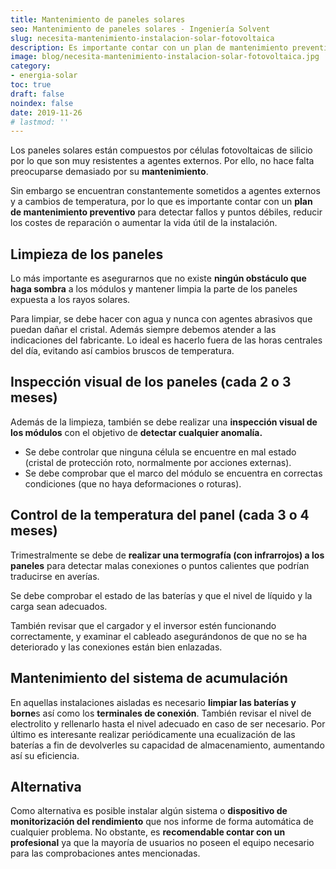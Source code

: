 ```yaml
---
title: Mantenimiento de paneles solares
seo: Mantenimiento de paneles solares - Ingeniería Solvent
slug: necesita-mantenimiento-instalacion-solar-fotovoltaica
description: Es importante contar con un plan de mantenimiento preventivo para detectar fallos y puntos débiles, reducir los costes de reparación...
image: blog/necesita-mantenimiento-instalacion-solar-fotovoltaica.jpg
category:
- energia-solar
toc: true
draft: false
noindex: false
date: 2019-11-26
# lastmod: ''
---
```

Los paneles solares están compuestos por células fotovoltaicas de silicio por lo que son muy resistentes a agentes externos. Por ello, no hace falta preocuparse demasiado por su **mantenimiento**.

Sin embargo se encuentran constantemente sometidos a agentes externos y a cambios de temperatura, por lo que es importante contar con un **plan de mantenimiento preventivo** para detectar fallos y puntos débiles, reducir los costes de reparación o aumentar la vida útil de la instalación.

## Limpieza de los paneles

Lo más importante es asegurarnos que no existe **ningún obstáculo que haga sombra** a los módulos y mantener limpia la parte de los paneles expuesta a los rayos solares.

Para limpiar, se debe hacer con agua y nunca con agentes abrasivos que puedan dañar el cristal. Además siempre debemos atender a las indicaciones del fabricante. Lo ideal es hacerlo fuera de las horas centrales del día, evitando así cambios bruscos de temperatura.

## Inspección visual de los paneles (cada 2 o 3 meses)

Además de la limpieza, también se debe realizar una **inspección visual de los módulos** con el objetivo de **detectar cualquier anomalía.**

- Se debe controlar que ninguna célula se encuentre en mal estado (cristal de protección roto, normalmente por acciones externas).
- Se debe comprobar que el marco del módulo se encuentra en correctas condiciones (que no haya deformaciones o roturas).

## Control de la temperatura del panel (cada 3 o 4 meses)

Trimestralmente se debe de **realizar una termografía (con infrarrojos) a los paneles** para detectar malas conexiones o puntos calientes que podrían traducirse en averías.

Se debe comprobar el estado de las baterías y que el nivel de líquido y la carga sean adecuados.

También revisar que el cargador y el inversor estén funcionando correctamente, y examinar el cableado asegurándonos de que no se ha deteriorado y las conexiones están bien enlazadas.

## Mantenimiento del sistema de acumulación

En aquellas instalaciones aisladas es necesario **limpiar las baterías y borne**s así como los **terminales de conexión**. También revisar el nivel de electrolito y rellenarlo hasta el nivel adecuado en caso de ser necesario. Por último es interesante realizar periódicamente una ecualización de las baterías a fin de devolverles su capacidad de almacenamiento, aumentando así su eficiencia.

## Alternativa

Como alternativa es posible instalar algún sistema o **dispositivo de monitorización del rendimiento** que nos informe de forma automática de cualquier problema. No obstante, es **recomendable contar con un profesional** ya que la mayoría de usuarios no poseen el equipo necesario para las comprobaciones antes mencionadas.
